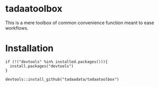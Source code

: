 <!-- README.md is generated from README.Rmd. Please edit that file -->
tadaatoolbox
============

This is a mere toolbox of common convenience function meant to ease workflows.

Installation
============

    if (!("devtools" %in% installed.packages())){
      install.packages("devtools")
    }

    devtools::install_github("tadaadata/tadaatoolbox")
